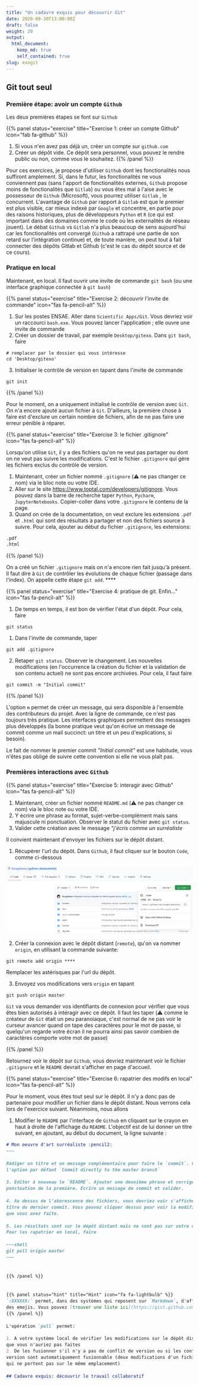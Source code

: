 ```yaml
---
title: "Un cadavre exquis pour découvrir Git"
date: 2020-09-30T13:00:00Z
draft: false
weight: 20
output: 
  html_document:
    keep_md: true
    self_contained: true
slug: exogit
---
```


<!--- Inspirations
https://github.com/corent01/03-Swartz/blob/master/Parcours/01-La-prairie/git/exercice-git-cadavre-exquis.md
https://github.com/simplonco/cadavre-request
------>

## Git tout seul

### Première étape: avoir un compte `Github`

Les deux premières étapes se font sur `Github`

{{% panel status="exercise" title="Exercise 1: créer un compte Github" icon="fab fa-github" %}}

1. Si vous n'en avez pas déjà un, créer un compte sur `github.com`
2. Créer un dépôt vide. Ce dépôt sera personnel, vous pouvez le rendre public
ou non, comme vous le souhaitez.
{{% /panel %}}

Pour ces exercices, je propose d'utiliser `Github` dont les fonctionalités
nous suffiront amplement. Si, 
dans le futur, les fonctionalités ne vous conviennent pas (sans l'apport de fonctionalités
externes, `Github` propose moins de fonctionalités que `Gitlab`) ou vous êtes
mal à l'aise avec le possesseur de `Github` (Microsoft), vous pourrez utiliser
`Gitlab` <i class="fab fa-gitlab"></i>, le concurrent.
L'avantage de `Github` par rapport à `Gitlab` est que le premier est plus visible, car
mieux indexé par `Google` et concentre, en partie pour des raisons historiques, plus
de développeurs `Python` et `R` (ce qui est important dans des domaines comme
le code où les externalités de réseau jouent). Le débat `Github` vs `Gitlab` n'a
plus beaucoup de sens aujourd'hui car les fonctionalités ont convergé (`Github` 
a rattrapé une partie de son retard sur l'intégration continue) et, de toute
manière, on peut tout à fait connecter des dépôts Gitlab et Github (c'est le cas
du dépôt source <a href="https://github.com/linogaliana/python-datascientist" class="github"><i class="fab fa-github"></i></a> et <a href="https://gitlab.com/linogaliana/python-datascientist" class="github"><i class="fab fa-gitlab"></i></a> de ce cours). 

### Pratique en local

Maintenant, en local. Il faut ouvrir une invite de commande `git bash` (ou une
interface graphique connectée à `git bash`)

{{% panel status="exercise" title="Exercise 2: découvrir l'invite de commande" icon="fas fa-pencil-alt" %}}

1. Sur les postes ENSAE. Aller dans `Scientific Apps/Git`. Vous devriez voir
un raccourci `bash.exe`. Vous pouvez lancer l'application ; elle ouvre une 
invite de commande
2. Créer un dossier de travail, par exemple `Desktop/gitexo`. Dans `git bash`,
faire 

~~~shell
# remplacer par le dossier qui vous intéresse
cd 'Desktop/gitexo'
~~~

3. Initialiser le contrôle de version en tapant dans l'invite de commande

~~~shell
git init
~~~

{{% /panel %}}

Pour le moment, on a uniquement initialisé le contrôle de version avec `Git`. 
On n'a encore ajouté aucun fichier à `Git`. D'ailleurs, la première 
chose à faire est d'exclure un certain nombre de fichiers, afin de ne pas
faire une erreur pénible à réparer.

{{% panel status="exercise" title="Exercise 3: le fichier .gitignore" icon="fas fa-pencil-alt" %}}

Lorsqu'on utilise `Git`, il y a des fichiers qu'on ne veut pas partager
ou dont on ne veut pas suivre les modifications. C'est le fichier `.gitignore`
qui gère les fichiers exclus du contrôle de version.

1. Maintenant, créer un fichier nommé `.gitignore` (:warning: ne pas changer
ce nom) via le bloc note ou votre IDE. 
1. Aller sur le site <https://www.toptal.com/developers/gitignore>. Vous pouvez
dans la barre de recherche taper  `Python`, `Pycharm`, `JupyterNotebooks`. 
Copier-coller dans votre `.gitignore` le contenu de la page. 
1. Quand on crée de la documentation, on veut exclure les extensions `.pdf`
et `.html` qui sont des résultats à partager et non des fichiers source à
suivre. Pour cela, ajouter au début du fichier `.gitignore`, les extensions:

~~~markdown
.pdf
.html
~~~


{{% /panel %}}


On a créé un fichier `.gitignore` mais on n'a encore rien fait jusqu'à présent.
Il faut dire à `Git` de contrôler les évolutions de chaque fichier 
(passage dans l'index). On appelle cette étape `git add`. ****

{{% panel status="exercise" title="Exercise 4: pratique de git. Enfin..." icon="fas fa-pencil-alt" %}}

1. De temps en temps, il est bon de vérifier l'état d'un dépôt. Pour cela, faire

~~~shell
git status
~~~

1. Dans l'invite de commande, taper

~~~shell
git add .gitignore
~~~

2. Retaper `git status`. Observer le changement. Les nouvelles modifications (en
l'occurrence la création du fichier et la validation de son contenu actuel)
ne sont pas encore archivées. Pour cela, il faut faire

~~~shell
git commit -m "Initial commit"
~~~

{{% /panel %}}

L'option `m` permet de créer un message, qui sera disponible à l'ensemble
des contributeurs du projet. Avec la ligne de commande, ce n'est pas toujours
très pratique. Les interfaces graphiques permettent des messages plus
développés (la bonne pratique veut qu'on écrive un message de commit comme un
mail succinct: un titre et un peu d'explications, si besoin).

Le fait de nommer le premier commit *"Initial commit"* est une
habitude, vous
n'êtes pas obligé de suivre cette convention si elle ne vous plaît pas.

### Premières interactions avec `Github`


{{% panel status="exercise" title="Exercise 5: interagir avec Github" icon="fas fa-pencil-alt" %}}

1. Maintenant, créer un fichier nommé `README.md` (:warning: ne pas changer
ce nom) via le bloc note ou votre IDE. 
2. Y écrire une phrase au format, sujet-verbe-complément mais sans majuscule ni ponctuation.
Observer le statut du fichier avec `git status`.
3. Valider cette création avec le message *"j'écris comme un surréaliste*

Il convient maintenant d'envoyer les fichiers sur le dépôt distant. 
1. Récupérer l'url du dépôt. Dans `Github`, il faut cliquer sur
le bouton `Code`, comme ci-dessous

![](gitclone.png)

2. Créer la connexion avec le dépôt distant (`remote`), qu'on va nommer `origin`,
en utilisant la commande suivante:

~~~~shell
git remote add origin ****
~~~~
Remplacer les astérisques par l'url du dépôt. 

3. Envoyez vos modifications vers `origin` en tapant 

~~~~shell
git push origin master
~~~~

`Git` va vous demander vos identifiants de connexion pour vérifier que vous
êtes bien autorisés à intéragir avec ce dépôt. Il faut les taper (:warning: 
comme le créateur de `Git` était un peu paranoiaque, c'est normal 
de ne pas voir le curseur avancer quand on tape des caractères pour le mot de passe,
si quelqu'un regarde votre écran il ne pourra ainsi pas savoir combien de 
caractères comporte votre mot de passe)


{{% /panel %}}


Retournez voir le dépôt sur `Github`, vous devriez maintenant voir le fichier
`.gitignore` et le `README` devrait s'afficher en page d'accueil. 

{{% panel status="exercise" title="Exercise 6: rapatrier des modifs en local" icon="fas fa-pencil-alt" %}}

Pour le moment, vous êtes tout seul sur le dépôt. Il n'y a donc pas de 
partenaire pour modifier un fichier dans le dépôt distant. Nous verrons cela
lors de l'exercice suivant. Néanmoins, nous allons

1. Modifier le `README` par l'interface de `Github` en cliquant
sur le crayon en haut à droite de l'affichage du `README`.
L'objectif est de lui
donner un titre suivant, en ajoutant, au début du document, la ligne suivante : 

~~~~markdown
# Mon oeuvre d'art surréaliste :pencil2:
~~~

Rédiger un titre et un message complémentaire pour faire le `commit`. Conserver
l'option par défaut `Commit directly to the master branch`

3. Editer à nouveau le `README`. Ajouter une deuxième phrase et corrigez la
ponctuation de la première. Ecrire un message de commit et valider.

4. Au dessus de l'aborescence des fichiers, vous devriez voir s'afficher le
titre du dernier commit. Vous pouvez cliquer dessus pour voir la modification
que vous avez faite.

5. Les résultats sont sur le dépôt distant mais ne sont pas sur votre ordinateur
Pour les rapatrier en local, faire

~~~shell
git pull origin master
~~~


{{% /panel %}}


{{% panel status="hint" title="Hint" icon="fa fa-lightbulb" %}}
`:XXXXXX:` permet, dans des systèmes qui reposent sur `Markdown`, d'afficher
des emojis. Vous pouvez [trouver une liste ici](https://gist.github.com/rxaviers/7360908)
{{% /panel %}}

L'opération `pull` permet: 

1. A votre système local de vérifier les modifications sur le dépôt distant
que vous n'auriez pas faites
2. De les fusionner s'il n'y a pas de conflit de version ou si les conflits de
version sont automatiquement fusionnable (deux modifications d'un fichier mais
qui ne portent pas sur le même emplacement)

## Cadavre exquis: découvrir le travail collaboratif

